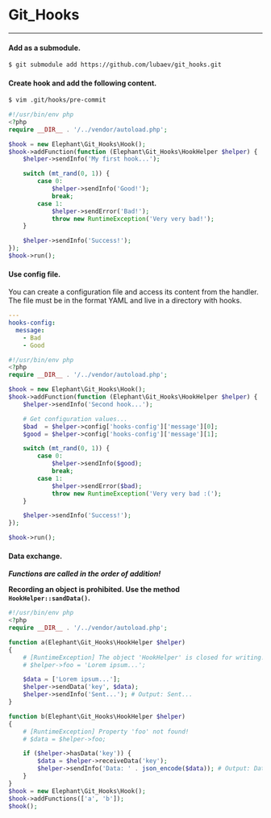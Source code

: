 # Git_Hooks
---
#### Add as a submodule.
```sh
$ git submodule add https://github.com/lubaev/git_hooks.git
```

#### Create hook and add the following content.
```sh
$ vim .git/hooks/pre-commit
```

```php
#!/usr/bin/env php
<?php
require __DIR__ . '/../vendor/autoload.php';

$hook = new Elephant\Git_Hooks\Hook();
$hook->addFunction(function (Elephant\Git_Hooks\HookHelper $helper) {
    $helper->sendInfo('My first hook...');

    switch (mt_rand(0, 1)) {
        case 0:
            $helper->sendInfo('Good!');
            break;
        case 1:
            $helper->sendError('Bad!');
            throw new RuntimeException('Very very bad!');
    }

    $helper->sendInfo('Success!');
});
$hook->run();
```

#### Use config file.
You can create a configuration file and access its content from the handler.
The file must be in the format YAML and live in a directory with hooks.

```yaml
---
hooks-config:
  message:
    - Bad
    - Good
```

```php
#!/usr/bin/env php
<?php
require __DIR__ . '/../vendor/autoload.php';

$hook = new Elephant\Git_Hooks\Hook();
$hook->addFunction(function (Elephant\Git_Hooks\HookHelper $helper) {
    $helper->sendInfo('Second hook...');

    # Get configuration values...
    $bad  = $helper->config['hooks-config']['message'][0];
    $good = $helper->config['hooks-config']['message'][1];

    switch (mt_rand(0, 1)) {
        case 0:
            $helper->sendInfo($good);
            break;
        case 1:
            $helper->sendError($bad);
            throw new RuntimeException('Very very bad :(');
    }

    $helper->sendInfo('Success!');
});

$hook->run();
```

#### Data exchange.
**_Functions are called in the order of addition!_**

**Recording an object is prohibited. Use the method ```HookHelper::sandData()```.**

```php
#!/usr/bin/env php
<?php
require __DIR__ . '/../vendor/autoload.php';

function a(Elephant\Git_Hooks\HookHelper $helper)
{
    # [RuntimeException] The object 'HookHelper' is closed for writing!
    # $helper->foo = 'Lorem ipsum...';

    $data = ['Lorem ipsum...'];
    $helper->sendData('key', $data);
    $helper->sendInfo('Sent...'); # Output: Sent...
}

function b(Elephant\Git_Hooks\HookHelper $helper)
{
    # [RuntimeException] Property 'foo' not found!
    # $data = $helper->foo;

    if ($helper->hasData('key')) {
        $data = $helper->receiveData('key');
        $helper->sendInfo('Data: ' . json_encode($data)); # Output: Data: ["Lorem ipsum..."]
    }
}
$hook = new Elephant\Git_Hooks\Hook();
$hook->addFunctions(['a', 'b']);
$hook();
```
